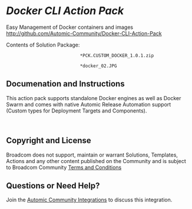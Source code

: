*Docker CLI Action Pack*
=============


Easy Management of Docker containers and images
http://github.com/Automic-Community/Docker-CLI-Action-Pack

<!-- List of attached files -->
Contents of Solution Package:

						
								*PCK.CUSTOM_DOCKER_1.0.1.zip
								
								*docker_02.JPG
								
						


Documenation and Instructions
---

<p>This action pack supports standalone Docker engines as well as Docker Swarm and comes with native Automic Release Automation support (Custom types for Deployment Targets and Components).</p>
<p>&nbsp;</p>

Copyright and License
---

Broadcom does not support, maintain or warrant Solutions, Templates, Actions and any other content published on the Community and is subject to Broadcom Community [Terms and Conditions](https://community.broadcom.com/termsandconditions)


Questions or Need Help? 
---
Join the [Automic Community Integrations](https://community.broadcom.com/communities/community-home?CommunityKey=83e49dd4-b93e-464a-a343-2bb1e51c13ec) to discuss this integration.
